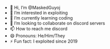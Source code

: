 - 👋 Hi, I’m @MaskedGuyoj
- 👀 I’m interested in exploiting
- 🌱 I’m currently learning coding
- 💞️ I’m looking to collaborate on discord servers
- 📫 How to reach me discord
- 😄 Pronouns: He/Him/They
- ⚡ Fun fact: I exploited since 2019

<!---
MaskedGuyoj/MaskedGuyoj is a ✨ special ✨ repository because its `README.md` (this file) appears on your GitHub profile.
You can click the Preview link to take a look at your changes.
--->
